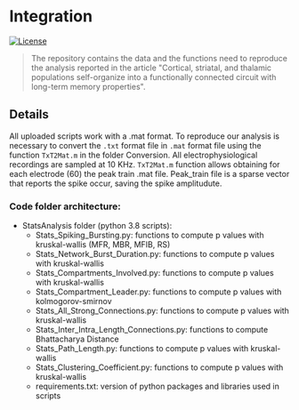 # Integration
[![License](https://img.shields.io/badge/license-MIT-blue.svg)](https://github.com/ScreenNeuroPharm/Integration/blob/master/LICENSE)

> The repository contains the data and the functions need to reproduce the analysis reported in the article "Cortical, striatal, and thalamic populations self-organize into a functionally connected circuit with long-term memory properties".

## Details
All uploaded scripts work with a .mat format. 
To reproduce our analysis is necessary to convert the ```.txt``` format file in ```.mat``` format file using the function ```TxT2Mat.m``` in the folder Conversion. 
All electrophysiological recordings are sampled at 10 KHz. 
```TxT2Mat.m``` function allows obtaining for each electrode (60) the peak train .mat file. 
Peak_train file is a sparse vector that reports the spike occur, saving the spike amplitudute.

### Code folder architecture:
- StatsAnalysis folder (python 3.8 scripts):
    * Stats_Spiking_Bursting.py: functions to compute p values with kruskal-wallis (MFR, MBR, MFIB, RS)
    * Stats_Network_Burst_Duration.py: functions to compute p values with kruskal-wallis
    * Stats_Compartments_Involved.py: functions to compute p values with kruskal-wallis
    * Stats_Compartment_Leader.py: functions to compute p values with kolmogorov-smirnov
    * Stats_All_Strong_Connections.py: functions to compute p values with kruskal-wallis
    * Stats_Inter_Intra_Length_Connections.py: functions to compute Bhattacharya Distance
    * Stats_Path_Length.py: functions to compute p values with kruskal-wallis
    * Stats_Clustering_Coefficient.py: functions to compute p values with kruskal-wallis
    * requirements.txt: version of python packages and libraries used in scripts

